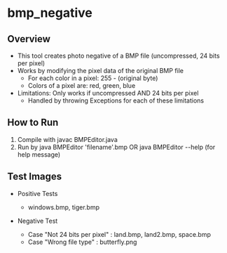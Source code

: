 # bmp_negative #

## Overview ##
* This tool creates photo negative of a BMP file (uncompressed, 24 bits per pixel)
* Works by modifying the pixel data of the original BMP file
  * For each color in a pixel: 255 - (original byte)
  * Colors of a pixel are: red, green, blue 
* Limitations: Only works if uncompressed AND 24 bits per pixel
  * Handled by throwing Exceptions for each of these limitations

## How to Run ##
1. Compile with javac BMPEditor.java
2. Run by java BMPEditor 'filename'.bmp OR java BMPEditor --help (for help message)

## Test Images ##
* Positive Tests
  * windows.bmp, tiger.bmp 

* Negative Test
  * Case "Not 24 bits per pixel" : land.bmp, land2.bmp, space.bmp
  * Case "Wrong file type" : butterfly.png
  

